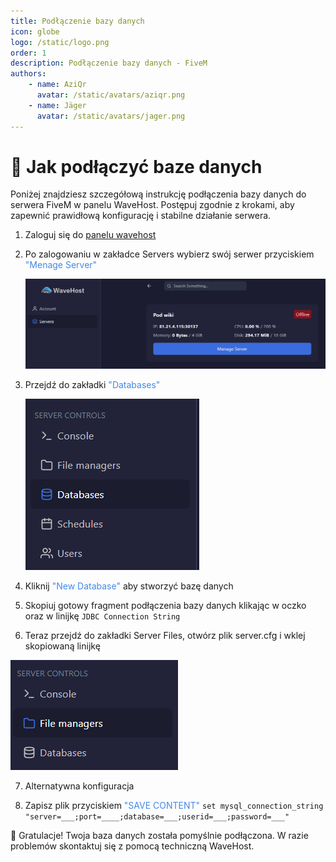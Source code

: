 ```yaml
---
title: Podłączenie bazy danych
icon: globe
logo: /static/logo.png
order: 1
description: Podłączenie bazy danych - FiveM 
authors:
    - name: AziQr
      avatar: /static/avatars/aziqr.png
    - name: Jäger
      avatar: /static/avatars/jager.png
---
```


# 🔑 Jak podłączyć baze danych
Poniżej znajdziesz szczegółową instrukcję podłączenia bazy danych do serwera FiveM w panelu WaveHost. Postępuj zgodnie z krokami, aby zapewnić prawidłową konfigurację i stabilne działanie serwera.


1. Zaloguj się do [panelu wavehost](https://game.wavehost.eu)

2. Po zalogowaniu w zakładce Servers wybierz swój serwer przyciskiem <span style="color:rgb(67, 136, 233);">"Menage Server"</span>

   ![](/static/fivem/databases0.png)
3. Przejdź do zakładki <span style="color:rgb(67, 136, 233);">"Databases"</span> 

   ![](/static/fivem/databases1.png)

4. Kliknij <span style="color:rgb(67, 136, 233);">"New Database"</span> aby stworzyć bazę danych

5. Skopiuj gotowy fragment podłączenia bazy danych klikając w oczko oraz w linijkę `JDBC Connection String`

6. Teraz przejdź do zakładki Server Files, otwórz plik server.cfg i wklej skopiowaną linijkę

![](/static/fivem/databases2.png)

7. Alternatywna konfiguracja
   

8. Zapisz plik przyciskiem <span style="color:rgb(67, 136, 233);">"SAVE CONTENT"</span>
```set mysql_connection_string "server=___;port=____;database=___;userid=___;password=___"```

🎉 Gratulacje! Twoja baza danych została pomyślnie podłączona. W razie problemów skontaktuj się z pomocą techniczną WaveHost.
